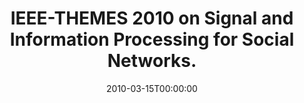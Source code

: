 ---
acronym: IEEE-THEMES 2010
date: '2010-03-15T00:00:00'
ext_url: http://www.ieee-themes.org/
location: Dallas, TX, USA
submission_date: '2009-11-15T00:00:00'
title: IEEE-THEMES 2010 on Signal and Information Processing for Social Networks.
---